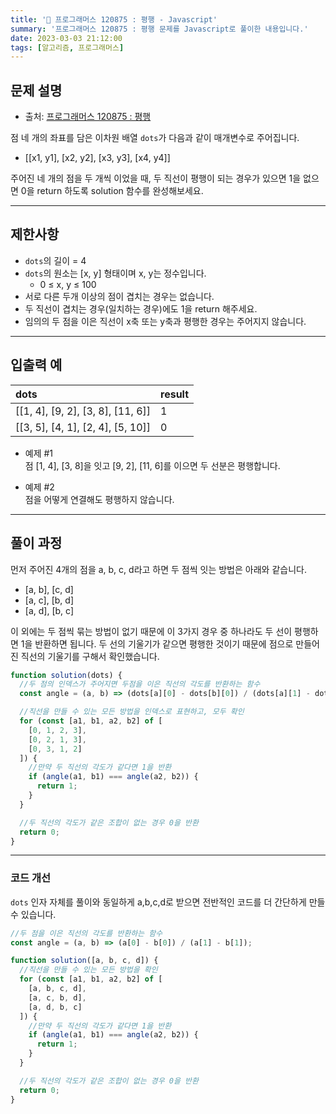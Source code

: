 ```yaml
---
title: '🏅 프로그래머스 120875 : 평행 - Javascript'
summary: '프로그래머스 120875 : 평행 문제를 Javascript로 풀이한 내용입니다.'
date: 2023-03-03 21:12:00
tags: [알고리즘, 프로그래머스]
---
```


## 문제 설명

- 출처: [프로그래머스 120875 : 평행](https://school.programmers.co.kr/learn/courses/30/lessons/120875)

점 네 개의 좌표를 담은 이차원 배열 `dots`가 다음과 같이 매개변수로 주어집니다.

- [[x1, y1], [x2, y2], [x3, y3], [x4, y4]]

주어진 네 개의 점을 두 개씩 이었을 때, 두 직선이 평행이 되는 경우가 있으면 1을 없으면 0을 return 하도록 solution 함수를 완성해보세요.

---

## 제한사항

- `dots`의 길이 = 4
- `dots`의 원소는 [x, y] 형태이며 x, y는 정수입니다.
  - 0 ≤ x, y ≤ 100
- 서로 다른 두개 이상의 점이 겹치는 경우는 없습니다.
- 두 직선이 겹치는 경우(일치하는 경우)에도 1을 return 해주세요.
- 임의의 두 점을 이은 직선이 x축 또는 y축과 평행한 경우는 주어지지 않습니다.

---

## 입출력 예

| dots                              | result |
| :-------------------------------- | :----- |
| [[1, 4], [9, 2], [3, 8], [11, 6]] | 1      |
| [[3, 5], [4, 1], [2, 4], [5, 10]] | 0      |

- 예제 #1  
  점 [1, 4], [3, 8]을 잇고 [9, 2], [11, 6]를 이으면 두 선분은 평행합니다.

- 예제 #2  
  점을 어떻게 연결해도 평행하지 않습니다.

---

## 풀이 과정

먼저 주어진 4개의 점을 a, b, c, d라고 하면 두 점씩 잇는 방법은 아래와 같습니다.

- [a, b], [c, d]
- [a, c], [b, d]
- [a, d], [b, c]

이 외에는 두 점씩 묶는 방법이 없기 때문에 이 3가지 경우 중 하나라도 두 선이 평행하면 1을 반환하면 됩니다.
두 선의 기울기가 같으면 평행한 것이기 때문에 점으로 만들어진 직선의 기울기를 구해서 확인했습니다.

```javascript
function solution(dots) {
  //두 점의 인덱스가 주어지면 두점을 이은 직선의 각도를 반환하는 함수
  const angle = (a, b) => (dots[a][0] - dots[b][0]) / (dots[a][1] - dots[b][1]);

  //직선을 만들 수 있는 모든 방법을 인덱스로 표현하고, 모두 확인
  for (const [a1, b1, a2, b2] of [
    [0, 1, 2, 3],
    [0, 2, 1, 3],
    [0, 3, 1, 2]
  ]) {
    //만약 두 직선의 각도가 같다면 1을 반환
    if (angle(a1, b1) === angle(a2, b2)) {
      return 1;
    }
  }

  //두 직선의 각도가 같은 조합이 없는 경우 0을 반환
  return 0;
}
```

---

### 코드 개선

`dots` 인자 자체를 풀이와 동일하게 a,b,c,d로 받으면 전반적인 코드를 더 간단하게 만들 수 있습니다.

```javascript
//두 점을 이은 직선의 각도를 반환하는 함수
const angle = (a, b) => (a[0] - b[0]) / (a[1] - b[1]);

function solution([a, b, c, d]) {
  //직선을 만들 수 있는 모든 방법을 확인
  for (const [a1, b1, a2, b2] of [
    [a, b, c, d],
    [a, c, b, d],
    [a, d, b, c]
  ]) {
    //만약 두 직선의 각도가 같다면 1을 반환
    if (angle(a1, b1) === angle(a2, b2)) {
      return 1;
    }
  }

  //두 직선의 각도가 같은 조합이 없는 경우 0을 반환
  return 0;
}
```
